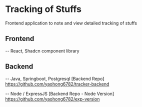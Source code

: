 # Tracking of Stuffs

Frontend application to note and view detailed tracking of stuffs

## Frontend 
-- React, Shadcn component library 

## Backend
-- Java, Springboot, Postgresql 
[Backend Repo] https://github.com/yaohong6782/tracker-backend

-- Node / ExpressJS 
[Backend Repo - Node Version] https://github.com/yaohong6782/exp-version
